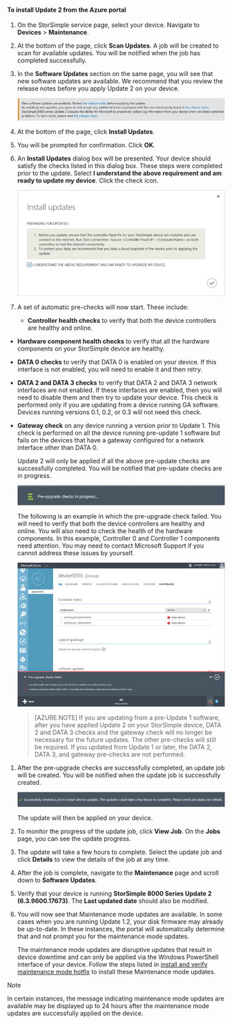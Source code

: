 <!--author=alkohli last changed: 01/26/16-->

#### To install Update 2 from the Azure portal
1. On the StorSimple service page, select your device. Navigate to **Devices** > **Maintenance**.

2. At the bottom of the page, click **Scan Updates**. A job will be created to scan for available updates. You will be notified when the job has completed successfully.

3. In the **Software Updates** section on the same page, you will see that new software updates are available. We recommend that you review the release notes before you apply Update 2 on your device.

    ![Install software updates](./media/storsimple-install-update2-via-portal/scanupdate1.png)

4. At the bottom of the page, click **Install Updates**.

5. You will be prompted for confirmation. Click **OK**.

6. An **Install Updates** dialog box will be presented. Your device should satisfy the checks listed in this dialog box. These steps were completed prior to the update. Select **I understand the above requirement and am ready to update my device**. Click the check icon.

    ![Confirmation message](./media/storsimple-install-update2-via-portal/InstallUpdate12_2M.png)

7. A set of automatic pre-checks will now start. These include:

   * **Controller health checks** to verify that both the device controllers are healthy and online.

* **Hardware component health checks** to verify that all the hardware components on your StorSimple device are healthy.

* **DATA 0 checks** to verify that DATA 0 is enabled on your device. If this interface is not enabled, you will need to enable it and then retry.

* **DATA 2 and DATA 3 checks** to verify that DATA 2 and DATA 3 network interfaces are not enabled. If these interfaces are enabled, then you will need to disable them and then try to update your device. This check is performed only if you are updating from a device running GA software. Devices running versions 0.1, 0.2, or 0.3 will not need this check.

* **Gateway check** on any device running a version prior to Update 1. This check is performed on all the device running pre-update 1 software but fails on the devices that have a gateway configured for a network interface other than DATA 0.

  Update 2 will only be applied if all the above pre-update checks are successfully completed. You will be notified that pre-update checks are in progress.

  ![Pre-check notification](./media/storsimple-install-update2-via-portal/InstallUpdate12_3M.png)

  The following is an example in which the pre-upgrade check failed. You will need to verify that both the device controllers are healthy and online. You will also need to check the health of the hardware components. In this example, Controller 0 and Controller 1 components need attention. You may need to contact Microsoft Support if you cannot address these issues by yourself.

    ![Pre-check failed](./media/storsimple-install-update2-via-portal/HCS_PreUpgradeChecksFailed-include.png)



    > [AZURE.NOTE] If you are updating from a pre-Update 1 software, after you have applied Update 2 on your StorSimple device, DATA 2 and DATA 3 checks and the gateway check will no longer be necessary for the future updates. The other pre-checks will still be required. If you updated from Update 1 or later, the DATA 2, DATA 3, and gateway pre-checks are not performed.


1. After the pre-upgrade checks are successfully completed, an update job will be created. You will be notified when the update job is successfully created.

    ![Update job creation](./media/storsimple-install-update2-via-portal/InstallUpdate12_44M.png)

    The update will then be applied on your device.

2. To monitor the progress of the update job, click **View Job**. On the **Jobs** page, you can see the update progress. 

3. The update will take a few hours to complete. Select the update job and click **Details** to view the details of the job at any time.

4. After the job is complete, navigate to the **Maintenance** page and scroll down to **Software Updates**.

5. Verify that your device is running **StorSimple 8000 Series Update 2 (6.3.9600.17673)**. The **Last updated date** should also be modified.


1. You will now see that Maintenance mode updates are available. In some cases when you are running Update 1.2, your disk firmware may already be up-to-date. In these instances, the portal will automatically determine that and not prompt you for the maintenance mode updates. 

   The maintenance mode updates are disruptive updates that result in device downtime and can only be applied via the Windows PowerShell interface of your device. Follow the steps listed in [install and verify maintenance mode hotfix](#to-install-and-verify-maintenance-mode-hotfix.md) to install these Maintenance mode updates.


> [!NOTE]
> In certain instances, the message indicating maintenance mode updates are available may be displayed up to 24 hours after the maintenance mode updates are successfully applied on the device.  
> 
> 
